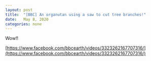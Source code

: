 ```yaml
---
layout: post
title:  "[BBC] An organutan using a saw to cut tree branches!"
date:   May 8, 2020
categories: none
---
```


Wow!!



[https://www.facebook.com/bbcearth/videos/3323262167707316/](https://www.facebook.com/bbcearth/videos/3323262167707316/)  

 


